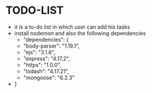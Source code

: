 # TODO-LIST
- it is a to-do list in which user can add his tasks
- install nodemon and also the following dependencies
  - "dependencies": {
   - "body-parser": "1.19.1",
   - "ejs": "3.1.6",
   - "express": "4.17.2",
   - "https": "1.0.0",
   - "lodash": "4.17.21",
   - "mongoose": "6.2.3"
 - }
